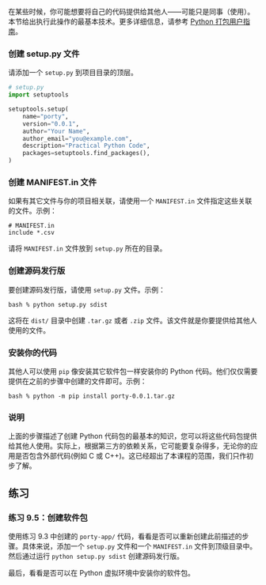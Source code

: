 

在某些时候，你可能想要将自己的代码提供给其他人——可能只是同事（使用）。本节给出执行此操作的最基本技术。更多详细信息，请参考 [Python 打包用户指南](https://packaging.python.org)。

### 创建 setup.py 文件

请添加一个  `setup.py` 到项目目录的顶层。

```python
# setup.py
import setuptools

setuptools.setup(
    name="porty",
    version="0.0.1",
    author="Your Name",
    author_email="you@example.com",
    description="Practical Python Code",
    packages=setuptools.find_packages(),
)
```

### 创建 MANIFEST.in 文件

如果有其它文件与你的项目相关联，请使用一个 `MANIFEST.in` 文件指定这些关联的文件。示例：

```
# MANIFEST.in
include *.csv
```

请将 `MANIFEST.in` 文件放到 `setup.py` 所在的目录。

### 创建源码发行版

要创建源码发行版，请使用 `setup.py` 文件。示例：

```
bash % python setup.py sdist
```

这将在 `dist/` 目录中创建 `.tar.gz` 或者 `.zip` 文件。该文件就是你要提供给其他人使用的文件。

### 安装你的代码

其他人可以使用 `pip`  像安装其它软件包一样安装你的 Python 代码。他们仅仅需要提供在之前的步骤中创建的文件即可。示例：

```
bash % python -m pip install porty-0.0.1.tar.gz
```

### 说明

上面的步骤描述了创建 Python 代码包的最基本的知识，您可以将这些代码包提供给其他人使用。实际上，根据第三方的依赖关系，它可能要复杂得多，无论你的应用是否包含外部代码(例如 C 或 C++)。这已经超出了本课程的范围，我们只作初步了解。

## 练习

### 练习 9.5：创建软件包

使用练习 9.3 中创建的 `porty-app/` 代码，看看是否可以重新创建此前描述的步骤。具体来说，添加一个 `setup.py` 文件和一个 `MANIFEST.in` 文件到顶级目录中。然后通过运行 `python setup.py sdist` 创建源码发行版。

最后，看看是否可以在 Python 虚拟环境中安装你的软件包。

